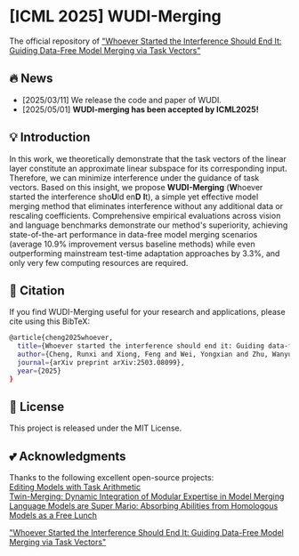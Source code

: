# [ICML 2025] WUDI-Merging
The official repository of ["Whoever Started the Interference Should End It: Guiding Data-Free Model Merging via Task Vectors"](https://arxiv.org/abs/2503.08099)

## 🔥 News

- [2025/03/11] We release the code and paper of WUDI.
- [2025/05/01] **WUDI-merging has been accepted by ICML2025!**

## 💡 Introduction 

 In this work, we theoretically demonstrate that the task vectors of the linear layer constitute an approximate linear subspace for its corresponding input. Therefore, we can minimize interference under the guidance of task vectors. Based on this insight, we propose **WUDI-Merging** (**W**hoever started the interference sho**U**ld en**D** **I**t), a simple yet effective model merging method that eliminates interference without any additional data or rescaling coefficients. Comprehensive empirical evaluations across vision and language benchmarks demonstrate our method's superiority, achieving state-of-the-art performance in data-free model merging scenarios (average 10.9\% improvement versus baseline methods)  while even outperforming mainstream test-time adaptation approaches by 3.3\%, and only very few computing resources are required.

## 📖 Citation
If you find WUDI-Merging useful for your research and applications, please cite using this BibTeX:
```bash
@article{cheng2025whoever,
  title={Whoever started the interference should end it: Guiding data-free model merging via task vectors},
  author={Cheng, Runxi and Xiong, Feng and Wei, Yongxian and Zhu, Wanyun and Yuan, Chun},
  journal={arXiv preprint arXiv:2503.08099},
  year={2025}
}
```
## 🎫 License

This project is released under the MIT License.

## 💕 Acknowledgments

Thanks to the following excellent open-source projects:\
[Editing Models with Task Arithmetic](https://github.com/mlfoundations/task_vectors)\
[Twin-Merging: Dynamic Integration of Modular Expertise in Model Merging](https://github.com/LZY-the-boys/Twin-Merging?tab=readme-ov-file)\
[Language Models are Super Mario: Absorbing Abilities from Homologous Models as a Free Lunch](https://github.com/yule-BUAA/MergeLM)


["Whoever Started the Interference Should End It: Guiding Data-Free Model Merging via Task Vectors"](https://arxiv.org/abs/2503.08099)